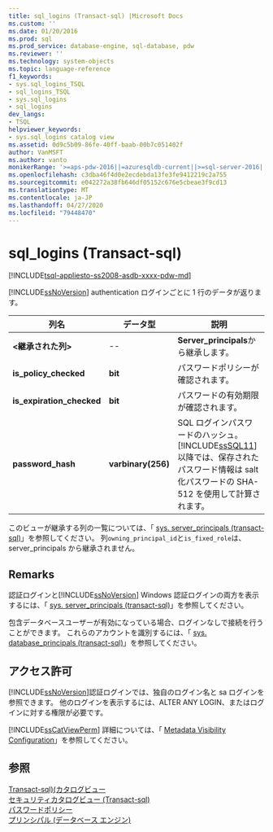 ```yaml
---
title: sql_logins (Transact-sql) |Microsoft Docs
ms.custom: ''
ms.date: 01/20/2016
ms.prod: sql
ms.prod_service: database-engine, sql-database, pdw
ms.reviewer: ''
ms.technology: system-objects
ms.topic: language-reference
f1_keywords:
- sys.sql_logins_TSQL
- sql_logins_TSQL
- sys.sql_logins
- sql_logins
dev_langs:
- TSQL
helpviewer_keywords:
- sys.sql_logins catalog view
ms.assetid: 0d9c5b09-86fe-40ff-baab-00b7c051402f
author: VanMSFT
ms.author: vanto
monikerRange: '>=aps-pdw-2016||=azuresqldb-current||>=sql-server-2016||=sqlallproducts-allversions||>=sql-server-linux-2017||=azuresqldb-mi-current'
ms.openlocfilehash: c3dba46f4d0e2ecdebda13fe3fe9412219c2a755
ms.sourcegitcommit: e042272a38fb646df05152c676e5cbeae3f9cd13
ms.translationtype: MT
ms.contentlocale: ja-JP
ms.lasthandoff: 04/27/2020
ms.locfileid: "79448470"
---
```

# <a name="syssql_logins-transact-sql"></a>sql_logins (Transact-sql)
[!INCLUDE[tsql-appliesto-ss2008-asdb-xxxx-pdw-md](../../includes/tsql-appliesto-ss2008-asdb-xxxx-pdw-md.md)]

  [!INCLUDE[ssNoVersion](../../includes/ssnoversion-md.md)] authentication ログインごとに 1 行のデータが返ります。  
  
|列名|データ型|説明|  
|-----------------|---------------|-----------------|  
|**\<継承された列>**|--|**Server_principals**から継承します。|  
|**is_policy_checked**|**bit**|パスワードポリシーが確認されます。|  
|**is_expiration_checked**|**bit**|パスワードの有効期限が確認されます。|  
|**password_hash**|**varbinary(256)**|SQL ログインパスワードのハッシュ。 [!INCLUDE[ssSQL11](../../includes/sssql11-md.md)] 以降では、保存されたパスワード情報は salt 化パスワードの SHA-512 を使用して計算されます。|  
  
 このビューが継承する列の一覧については、「 [sys. server_principals &#40;transact-sql&#41;](../../relational-databases/system-catalog-views/sys-server-principals-transact-sql.md)」を参照してください。 列`owning_principal_id`と`is_fixed_role`は、server_principals から継承されません。
  
## <a name="remarks"></a>Remarks  
 認証ログインと[!INCLUDE[ssNoVersion](../../includes/ssnoversion-md.md)] Windows 認証ログインの両方を表示するには、「 [sys. server_principals &#40;transact-sql&#41;](../../relational-databases/system-catalog-views/sys-server-principals-transact-sql.md)」を参照してください。  
  
 包含データベースユーザーが有効になっている場合、ログインなしで接続を行うことができます。 これらのアカウントを識別するには、「 [sys. database_principals &#40;transact-sql&#41;](../../relational-databases/system-catalog-views/sys-database-principals-transact-sql.md)」を参照してください。  
  
## <a name="permissions"></a>アクセス許可  
 [!INCLUDE[ssNoVersion](../../includes/ssnoversion-md.md)]認証ログインでは、独自のログイン名と sa ログインを参照できます。 他のログインを表示するには、ALTER ANY LOGIN、またはログインに対する権限が必要です。  
  
 [!INCLUDE[ssCatViewPerm](../../includes/sscatviewperm-md.md)] 詳細については、「 [Metadata Visibility Configuration](../../relational-databases/security/metadata-visibility-configuration.md)」を参照してください。  
  
## <a name="see-also"></a>参照  
 [Transact-sql&#41;&#40;カタログビュー](../../relational-databases/system-catalog-views/catalog-views-transact-sql.md)   
 [セキュリティカタログビュー &#40;Transact-sql&#41;](../../relational-databases/system-catalog-views/security-catalog-views-transact-sql.md)   
 [パスワードポリシー](../../relational-databases/security/password-policy.md)   
 [プリンシパル &#40;データベース エンジン&#41;](../../relational-databases/security/authentication-access/principals-database-engine.md)  
  
  
